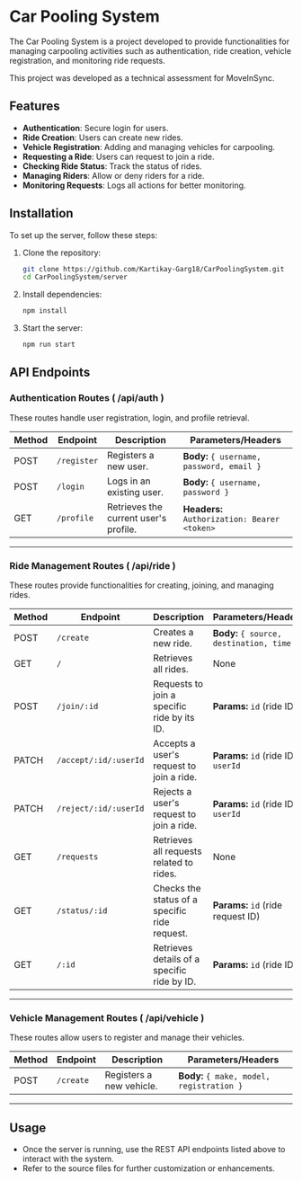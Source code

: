 # Car Pooling System

The Car Pooling System is a project developed to provide functionalities for managing carpooling activities such as authentication, ride creation, vehicle registration, and monitoring ride requests.

This project was developed as a technical assessment for MoveInSync.

## Features
- **Authentication**: Secure login for users.
- **Ride Creation**: Users can create new rides.
- **Vehicle Registration**: Adding and managing vehicles for carpooling.
- **Requesting a Ride**: Users can request to join a ride.
- **Checking Ride Status**: Track the status of rides.
- **Managing Riders**: Allow or deny riders for a ride.
- **Monitoring Requests**: Logs all actions for better monitoring.

## Installation

To set up the server, follow these steps:

1. Clone the repository:
   ```bash
   git clone https://github.com/Kartikay-Garg18/CarPoolingSystem.git
   cd CarPoolingSystem/server
   ```

2. Install dependencies:
   ```bash
   npm install
   ```

3. Start the server:
   ```bash
   npm run start
   ```

## API Endpoints

### **Authentication Routes ( /api/auth )**
These routes handle user registration, login, and profile retrieval.

| Method | Endpoint       | Description                             | Parameters/Headers                          |
|--------|----------------|-----------------------------------------|---------------------------------------------|
| POST   | `/register`    | Registers a new user.                  | **Body:** `{ username, password, email }`  |
| POST   | `/login`       | Logs in an existing user.              | **Body:** `{ username, password }`         |
| GET    | `/profile`     | Retrieves the current user's profile.  | **Headers:** `Authorization: Bearer <token>` |


---

### **Ride Management Routes ( /api/ride )**
These routes provide functionalities for creating, joining, and managing rides.

| Method  | Endpoint                  | Description                                    | Parameters/Headers                          |
|---------|---------------------------|------------------------------------------------|---------------------------------------------|
| POST    | `/create`                 | Creates a new ride.                           | **Body:** `{ source, destination, time }`  |
| GET     | `/`                       | Retrieves all rides.                          | None                                        |
| POST    | `/join/:id`               | Requests to join a specific ride by its ID.   | **Params:** `id` (ride ID)                 |
| PATCH   | `/accept/:id/:userId`     | Accepts a user's request to join a ride.      | **Params:** `id` (ride ID), `userId`       |
| PATCH   | `/reject/:id/:userId`     | Rejects a user's request to join a ride.      | **Params:** `id` (ride ID), `userId`       |
| GET     | `/requests`               | Retrieves all requests related to rides.      | None                                        |
| GET     | `/status/:id`             | Checks the status of a specific ride request. | **Params:** `id` (ride request ID)         |
| GET     | `/:id`                    | Retrieves details of a specific ride by ID.   | **Params:** `id` (ride ID)                 |


---

### **Vehicle Management Routes ( /api/vehicle )**
These routes allow users to register and manage their vehicles.

| Method | Endpoint       | Description                             | Parameters/Headers                          |
|--------|----------------|-----------------------------------------|---------------------------------------------|
| POST   | `/create`      | Registers a new vehicle.               | **Body:** `{ make, model, registration }`  |


---

## Usage
- Once the server is running, use the REST API endpoints listed above to interact with the system.
- Refer to the source files for further customization or enhancements.
